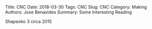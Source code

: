 Title: CNC 
Date: 2018-03-30 
Tags: CNC 
Slug: CNC
Category: Making
Authors: Jose Benavides
Summary: Some Interesting Reading 

Shapeoko 3 circa 2015 

